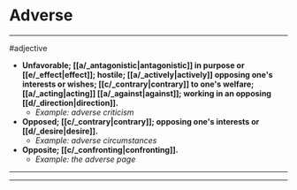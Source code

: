 # Adverse
---
#adjective
- **Unfavorable; [[a/_antagonistic|antagonistic]] in purpose or [[e/_effect|effect]]; hostile; [[a/_actively|actively]] opposing one's interests or wishes; [[c/_contrary|contrary]] to one's welfare; [[a/_acting|acting]] [[a/_against|against]]; working in an opposing [[d/_direction|direction]].**
	- _Example: adverse criticism_
- **Opposed; [[c/_contrary|contrary]]; opposing one's interests or [[d/_desire|desire]].**
	- _Example: adverse circumstances_
- **Opposite; [[c/_confronting|confronting]].**
	- _Example: the adverse page_
---
---
